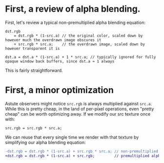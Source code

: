 # First, a review of alpha blending.

First, let's review a typical non-premultiplied alpha blending equation:

```hlsl
dst.rgb
    = dst.rgb * (1-src.a) // the original color, scaled down by however much the overdrawn image obscures it
    + src.rgb * src.a;    // the overdrawn image, scaled down by however transparent it is

dst.a = dst.a * (1-src.a) + 1 * src.a; // typically ignored for fully opaque window back buffers, since dst.a ≈ 1 always
```

This is fairly straightforward.

# First, a minor optimization

Astute observers might notice `src.rgb` is always multiplied against `src.a`.
While this is pretty cheap, in the land of per-pixel operations, even "pretty cheap" can be worth optimizing away.
If we modify our src texture once with:

```hlsl
src.rgb = src.rgb * src.a;
```

We can reuse that every single time we render with that texture by simplifying our alpha blending equation:

```diff
-dst.rgb = dst.rgb * (1-src.a) + src.rgb * src.a; // non-premultiplied alpha
+dst.rgb = dst.rgb * (1-src.a) + src.rgb;         // premultiplied alpha (assumes we did `src.rgb *= src.a;`)
```
